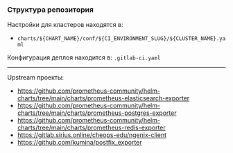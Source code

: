### Структура репозитория

Настройки для кластеров находятся в:

  - `charts/${CHART_NAME}/conf/${CI_ENVIRONMENT_SLUG}/${CLUSTER_NAME}.yaml`

Конфигурация деплоя находится в: `.gitlab-ci.yaml`

---

Upstream проекты:

  - https://github.com/prometheus-community/helm-charts/tree/main/charts/prometheus-elasticsearch-exporter
  - https://github.com/prometheus-community/helm-charts/tree/main/charts/prometheus-postgres-exporter
  - https://github.com/prometheus-community/helm-charts/tree/main/charts/prometheus-redis-exporter
  - https://gitlab.sirius.online/cheops-edu/ngenix-client
  - https://github.com/kumina/postfix_exporter
